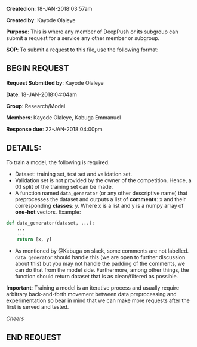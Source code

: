 **Created on**: 18-JAN-2018:03:57am

**Created by**: Kayode Olaleye

**Purpose**: This is where any member of DeepPush or its subgroup can submit a request for a service any other member or subgroup.

**SOP**: To submit a request to this file, use the following format:

BEGIN REQUEST
---------------------

**Request Submitted by**: Kayode Olaleye

**Date**: 18-JAN-2018:04:04am

**Group**: Research/Model

**Members**: Kayode Olaleye, Kabuga Emmanuel

**Response due**: 22-JAN-2018:04:00pm

**DETAILS**:
--------------
To train a model, the following is required.

- Dataset: training set, test set and validation set.
- Validation set is not provided by the owner of the competition. Hence, a 0.1 split of the training set can be made.
- A function named `data_generator` (or any other descriptive name) that preprocesses the dataset and outputs a list of **comments**: x and their corresponding **classes**: y. Where x is a list and y is a numpy array of **one-hot** vectors. 
Example:

```python
def data_generator(dataset, ...):
    ...
    ...
    return [x, y]
```
- As mentioned by @Kabuga on slack, some comments are not labelled. `data_generator` should handle this (we are open to further discussion about this) but you may not handle the padding of the comments, we can do that from the model side. Furthermore, among other things, the function should return dataset that is as clean/filtered as possible.

**Important**: Training a model is an iterative process and usually require  arbitrary back-and-forth movement between data preprocessing and experimentation so bear in mind that we can make more requests after the first is served and tested.

_Cheers_

END REQUEST
------------------------------